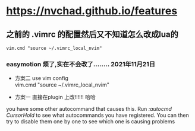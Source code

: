 # https://nvchad.github.io/features  

## 之前的 .vimrc 的配置然后又不知道怎么改成lua的

 `vim.cmd "source ~/.vimrc_local_nvim"`



### easymotion 烦了,实在不会改了........  2021年11月21日
- 方案二 
 use vim config  
 vim.cmd "source ~/.vimrc_local_nvim"

- 方案一 直接在plugin 上改!!!!!! 哈哈




you have some other autocommand that causes this.
Run *:autocmd CursorHold* to see what autocommands you have registered. You can then try to disable them one by one to see which one is causing problems
